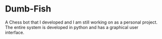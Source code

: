 # Dumb-Fish
A Chess bot that I developed and I am still working on as a personal project. The entire system is developed in python and has a graphical user interface.
